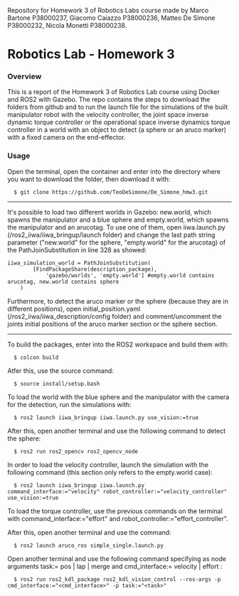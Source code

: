 Repository for Homework 3 of Robotics Labs course made by Marco Bartone P38000237, Giacomo Caiazzo P38000236, Matteo De Simone P38000232, Nicola Monetti P38000238.

# Robotics Lab - Homework 3

### Overview
This is a report of the Homework 3 of Robotics Lab course using Docker and ROS2 with Gazebo. The repo contains the steps to download the folders from github and to run the launch file for the simulations of the built manipulator robot with the velocity controller, the joint space inverse dynamic torque controller or the operational space inverse dynamics torque controller in a world with an object to detect (a sphere or an aruco marker) with a fixed camera on the end-effector.

### Usage

Open the terminal, open the container and enter into the directory where you want to download the folder, then download it with:

      $ git clone https://github.com/TeoDeSimone/De_Simone_hmw3.git
            
--------------------------------

It's possible to load two different worlds in Gazebo: new.world, which spawns the manipulator and a blue sphere and empty.world, which spawns the manipulator and an arucotag. To use one of them, open iiwa.launch.py (/ros2_iiwa/iiwa_bringup/launch folder) and change the last path string parameter ("new.world" for the sphere, "empty.world" for the arucotag) of the PathJoinSubstitution in line 328 as showed:

	iiwa_simulation_world = PathJoinSubstitution(
            [FindPackageShare(description_package),
                'gazebo/worlds', 'empty.world'] #empty.world contains arucotag, new.world contains sphere 
    	)


Furthermore, to detect the aruco marker or the sphere (because they are in different positions), open initial_position.yaml (/ros2_iiwa/iiwa_description/config folder) and comment/uncomment the joints initial positions of the aruco marker section or the sphere section.

--------------------------------

To build the packages, enter into the ROS2 workspace and build them with:

      $ colcon build

Atfer this, use the source command:

      $ source install/setup.bash
      

To load the world with the blue sphere and the manipulator with the camera for the detection, run the simulations with:

      $ ros2 launch iiwa_bringup iiwa.launch.py use_vision:=true

After this, open another terminal and use the following command to detect the sphere:
      
      $ ros2 run ros2_opencv ros2_opencv_node



In order to load the velocity controller, launch the simulation with the following command (this section only refers to the empty.world case):

      $ ros2 launch iiwa_bringup iiwa.launch.py command_interface:="velocity" robot_controller:="velocity_controller" use_vision:=true
      
To load the torque controller, use the previous commands on the terminal with command_interface:="effort" and robot_controller:="effort_controller".

After this, open another terminal and use the command:

      $ ros2 launch aruco_ros simple_single.launch.py
      
Open another terminal and use the following command specifying as node arguments task:= pos | lap | merge and cmd_interface:= velocity | effort :
      
      $ ros2 run ros2_kdl_package ros2_kdl_vision_control --ros-args -p cmd_interface:="<cmd_interface>" -p task:="<task>"
      
